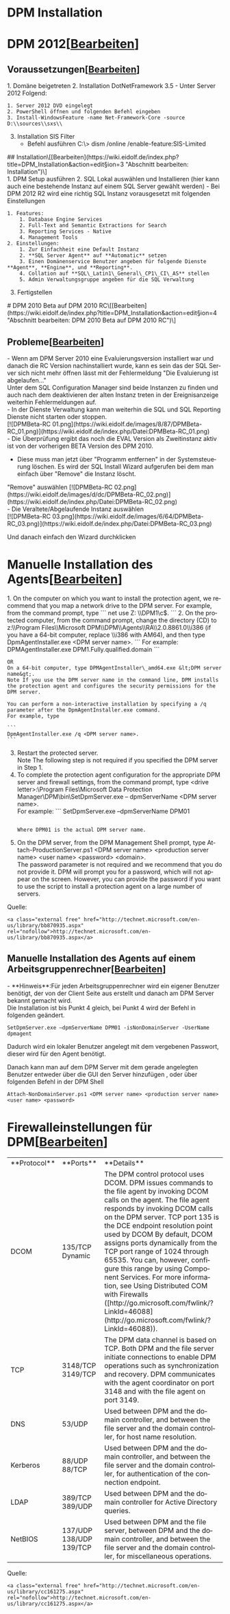 # DPM Installation

# <span class="mw-headline" id="bkmrk-dpm-2012">DPM 2012</span><span class="mw-editsection"><span class="mw-editsection-bracket">\[</span>[Bearbeiten](https://wiki.eidolf.de/index.php?title=DPM_Installation&action=edit&section=1 "Abschnitt bearbeiten: DPM 2012")<span class="mw-editsection-bracket">\]</span></span>

## <span class="mw-headline" id="bkmrk-voraussetzungen">Voraussetzungen</span><span class="mw-editsection"><span class="mw-editsection-bracket">\[</span>[Bearbeiten](https://wiki.eidolf.de/index.php?title=DPM_Installation&action=edit&section=2 "Abschnitt bearbeiten: Voraussetzungen")<span class="mw-editsection-bracket">\]</span></span>

<div class="vector-body" id="bkmrk-dom%C3%A4ne-beigetreten-i"><div class="mw-body-content mw-content-ltr" dir="ltr" lang="de"><div class="mw-parser-output">1. Domäne beigetreten
2. Installation DotNetFramework 3.5 
    - Unter Server 2012 Folgend:
    
    
    1. Server 2012 DVD eingelegt
    2. PowerShell öffnen und folgenden Befehl eingeben
    3. Install-WindowsFeature -name Net-Framework-Core -source D:\\sources\\sxs\\
3. Installation SIS Filter 
    - Befehl ausführen C:\\&gt; dism /online /enable-feature:SIS-Limited

</div></div></div>## <span class="mw-headline" id="bkmrk-installation">Installation</span><span class="mw-editsection"><span class="mw-editsection-bracket">\[</span>[Bearbeiten](https://wiki.eidolf.de/index.php?title=DPM_Installation&action=edit&section=3 "Abschnitt bearbeiten: Installation")<span class="mw-editsection-bracket">\]</span></span>

<div class="vector-body" id="bkmrk-dpm-setup-ausf%C3%BChren-"><div class="mw-body-content mw-content-ltr" dir="ltr" lang="de"><div class="mw-parser-output">1. DPM Setup ausführen
2. SQL Lokal auswählen und Installieren (hier kann auch eine bestehende Instanz auf einem SQL Server gewählt werden) 
    - Bei DPM 2012 R2 wird eine richtig SQL Instanz vorausgesetzt mit folgenden Einstellungen
    
    
    1. Features: 
        1. Database Engine Services
        2. Full-Text and Semantic Extractions for Search
        3. Reporting Services - Native
        4. Management Tools
    2. Einstellungen: 
        1. Zur Einfachheit eine Default Instanz
        2. **SQL Server Agent** auf **Automatic** setzen
        3. Einen Domänenservice Benutzer angeben für folgende Dienste **Agent**, **Engine**, und **Reporting**.
        4. Collation auf **SQL\_Latin1\_General\_CP1\_CI\_AS** stellen
        5. Admin Verwaltungsgruppe angeben für die SQL Verwaltung
3. Fertigstellen

</div></div></div># <span class="mw-headline" id="bkmrk-dpm-2010-beta-auf-dp-1">DPM 2010 Beta auf DPM 2010 RC</span><span class="mw-editsection"><span class="mw-editsection-bracket">\[</span>[Bearbeiten](https://wiki.eidolf.de/index.php?title=DPM_Installation&action=edit&section=4 "Abschnitt bearbeiten: DPM 2010 Beta auf DPM 2010 RC")<span class="mw-editsection-bracket">\]</span></span>

## <span class="mw-headline" id="bkmrk-probleme">Probleme</span><span class="mw-editsection"><span class="mw-editsection-bracket">\[</span>[Bearbeiten](https://wiki.eidolf.de/index.php?title=DPM_Installation&action=edit&section=5 "Abschnitt bearbeiten: Probleme")<span class="mw-editsection-bracket">\]</span></span>

<div class="vector-body" id="bkmrk-wenn-am-dpm-server-2"><div class="mw-body-content mw-content-ltr" dir="ltr" lang="de"><div class="mw-parser-output">- Wenn am DPM Server 2010 eine Evaluierungsversion installiert war und danach die RC Version nachinstalliert wurde, kann es sein das der SQL Server sich nicht mehr öffnen lässt mit der Fehlermeldung "Die Evaluierung ist abgelaufen..."

</div></div></div>Unter dem SQL Configuration Manager sind beide Instanzen zu finden und auch nach dem deaktivieren der alten Instanz treten in der Ereignisanzeige weiterhin Fehlermeldungen auf.

<div class="vector-body" id="bkmrk-in-der-dienste-verwa"><div class="mw-body-content mw-content-ltr" dir="ltr" lang="de"><div class="mw-parser-output">- In der Dienste Verwaltung kann man weiterhin die SQL und SQL Reporting Dienste nicht starten oder stoppen.

</div></div></div>  
[![DPMBeta-RC 01.png](https://wiki.eidolf.de/images/8/87/DPMBeta-RC_01.png)](https://wiki.eidolf.de/index.php/Datei:DPMBeta-RC_01.png)

<div class="vector-body" id="bkmrk-die-%C3%9Cberpr%C3%BCfung-ergi"><div class="mw-body-content mw-content-ltr" dir="ltr" lang="de"><div class="mw-parser-output">- Die Überprüfung ergibt das noch die EVAL Version als Zweitinstanz aktiv ist von der vorherigen BETA Version des DPM 2010.

- Diese muss man jetzt über "Programm entfernen" in der Systemsteuerung löschen. Es wird der SQL Install Wizard aufgerufen bei dem man einfach über "Remove" die Instanz löscht.

</div></div></div>  
"Remove" auswählen [![DPMBeta-RC 02.png](https://wiki.eidolf.de/images/d/dc/DPMBeta-RC_02.png)](https://wiki.eidolf.de/index.php/Datei:DPMBeta-RC_02.png)

<div class="vector-body" id="bkmrk-die-veraltete%2Fabgela"><div class="mw-body-content mw-content-ltr" dir="ltr" lang="de"><div class="mw-parser-output">- Die Veraltete/Abgelaufende Instanz auswählen

</div></div></div>  
[![DPMBeta-RC 03.png](https://wiki.eidolf.de/images/6/64/DPMBeta-RC_03.png)](https://wiki.eidolf.de/index.php/Datei:DPMBeta-RC_03.png)

  
Und danach einfach den Wizard durchklicken

# <span class="mw-headline" id="bkmrk-manuelle-installatio-1">Manuelle Installation des Agents</span><span class="mw-editsection"><span class="mw-editsection-bracket">\[</span>[Bearbeiten](https://wiki.eidolf.de/index.php?title=DPM_Installation&action=edit&section=6 "Abschnitt bearbeiten: Manuelle Installation des Agents")<span class="mw-editsection-bracket">\]</span></span>

<div class="vector-body" id="bkmrk-on-the-computer-on-w"><div class="mw-body-content mw-content-ltr" dir="ltr" lang="de"><div class="mw-parser-output">1. On the computer on which you want to install the protection agent, we recommend that you map a network drive to the DPM server. For example, from the command prompt, type ```
    net use Z: \\DPM1\c$.
    ```
2. On the protected computer, from the command prompt, change the directory (CD) to z:\\Program Files\\Microsoft DPM\\DPM\\Agents\\RA\\2.0.8861.0\\i386 (if you have a 64-bit computer, replace \\i386 with AM64), and then type DpmAgentInstaller.exe &lt;DPM server name&gt;. ```
    For example: DPMAgentInstaller.exe DPM1.Fully.qualified.domain
    ```
    
    OR  
    On a 64-bit computer, type DPMAgentInstaller\_amd64.exe &lt;DPM server name&gt;.  
    Note If you use the DPM server name in the command line, DPM installs the protection agent and configures the security permissions for the DPM server.  
      
    You can perform a non-interactive installation by specifying a /q parameter after the DpmAgentInstaller.exe command.  
    For example, type
    
    ```
    DpmAgentInstaller.exe /q <DPM server name>.
    ```
3. Restart the protected server.  
    Note The following step is not required if you specified the DPM server in Step 1.
4. To complete the protection agent configuration for the appropriate DPM server and firewall settings, from the command prompt, type &lt;drive letter&gt;:\\Program Files\\Microsoft Data Protection Manager\\DPM\\bin\\SetDpmServer.exe – dpmServerName &lt;DPM server name&gt;.  
    For example: ```
    SetDpmServer.exe –dpmServerName DPM01
    ```
    
    Where DPM01 is the actual DPM server name.
5. On the DPM server, from the DPM Management Shell prompt, type Attach-ProductionServer.ps1 &lt;DPM server name&gt; &lt;production server name&gt; &lt;user name&gt; &lt;password&gt; &lt;domain&gt;.  
    The password parameter is not required and we recommend that you do not provide it. DPM will prompt you for a password, which will not appear on the screen. However, you can provide the password if you want to use the script to install a protection agent on a large number of servers.

</div></div></div>  
Quelle:

```
<a class="external free" href="http://technet.microsoft.com/en-us/library/bb870935.aspx" rel="nofollow">http://technet.microsoft.com/en-us/library/bb870935.aspx</a>
```

## <span class="mw-headline" id="bkmrk-manuelle-installatio-3">Manuelle Installation des Agents auf einem Arbeitsgruppenrechner</span><span class="mw-editsection"><span class="mw-editsection-bracket">\[</span>[Bearbeiten](https://wiki.eidolf.de/index.php?title=DPM_Installation&action=edit&section=7 "Abschnitt bearbeiten: Manuelle Installation des Agents auf einem Arbeitsgruppenrechner")<span class="mw-editsection-bracket">\]</span></span>

<div class="vector-body" id="bkmrk-hinweis%3Af%C3%BCr-jeden-ar"><div class="mw-body-content mw-content-ltr" dir="ltr" lang="de"><div class="mw-parser-output">- **Hinweis**:Für jeden Arbeitsgruppenrechner wird ein eigener Benutzer benötigt, der von der Client Seite aus erstellt und danach am DPM Server bekannt gemacht wird.

</div></div></div>  
Die Installation ist bis Punkt 4 gleich, bei Punkt 4 wird der Befehl in folgenden geändert.

```
SetDpmServer.exe –dpmServerName DPM01 -isNonDomainServer -UserName dpmagent
```

Dadurch wird ein lokaler Benutzer angelegt mit dem vergebenen Passwort, dieser wird für den Agent benötigt.

Danach kann man auf dem DPM Server mit dem gerade angelegten Benutzer entweder über die GUI den Server hinzufügen , oder über folgenden Befehl in der DPM Shell

```
Attach-NonDomainServer.ps1 <DPM server name> <production server name> <user name> <password>
```

# <span id="bkmrk--4"></span><span class="mw-headline" id="bkmrk-firewalleinstellunge-1">Firewalleinstellungen für DPM</span><span class="mw-editsection"><span class="mw-editsection-bracket">\[</span>[Bearbeiten](https://wiki.eidolf.de/index.php?title=DPM_Installation&action=edit&section=8 "Abschnitt bearbeiten: Firewalleinstellungen für DPM")<span class="mw-editsection-bracket">\]</span></span>

<div class="vector-body" id="bkmrk-protocol-ports-detai"><div class="mw-body-content mw-content-ltr" dir="ltr" lang="de"><div class="mw-parser-output"><table cellspacing="5" width="100%"><tbody><tr><td width="20%">**Protocol**</td><td width="20%">**Ports**</td><td width="60%">**Details**</td></tr><tr><td width="20%">DCOM</td><td width="20%">135/TCP  
Dynamic</td><td width="60%">The DPM control protocol uses DCOM. DPM issues commands to the file agent by invoking DCOM calls on the agent. The file agent responds by invoking DCOM calls on the DPM server.  
TCP port 135 is the DCE endpoint resolution point used by DCOM  
By default, DCOM assigns ports dynamically from the TCP port range of 1024 through 65535. You can, however, configure this range by using Component Services. For more information, see Using Distributed COM with Firewalls ([http://go.microsoft.com/fwlink/?LinkId=46088](http://go.microsoft.com/fwlink/?LinkId=46088)).</td></tr><tr><td>TCP</td><td>3148/TCP  
3149/TCP</td><td>The DPM data channel is based on TCP. Both DPM and the file server initiate connections to enable DPM operations such as synchronization and recovery. DPM communicates with the agent coordinator on port 3148 and with the file agent on port 3149.</td></tr><tr><td>DNS</td><td>53/UDP</td><td>Used between DPM and the domain controller, and between the file server and the domain controller, for host name resolution.</td></tr><tr><td>Kerberos</td><td>88/UDP  
88/TCP</td><td>Used between DPM and the domain controller, and between the file server and the domain controller, for authentication of the connection endpoint.</td></tr><tr><td>LDAP</td><td>389/TCP  
389/UDP</td><td>Used between DPM and the domain controller for Active Directory queries.</td></tr><tr><td>NetBIOS</td><td>137/UDP  
138/UDP  
139/TCP</td><td>Used between DPM and the file server, between DPM and the domain controller, and between the file server and the domain controller, for miscellaneous operations.</td></tr></tbody></table>

</div></div></div>  
Quelle:

```
<a class="external free" href="http://technet.microsoft.com/en-us/library/cc161275.aspx" rel="nofollow">http://technet.microsoft.com/en-us/library/cc161275.aspx</a>
```